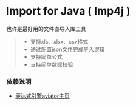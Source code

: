 # Import for Java ( Imp4j )
也许是最好用的文件直导入库工具

> * 支持xls、xlsx、csv格式
> * 通过配置json文件完成导入逻辑
> * 支持简单公式
> * 支持简单数据校验

### 依赖说明
* [表达式引擎aviator主页](https://github.com/killme2008/aviator)